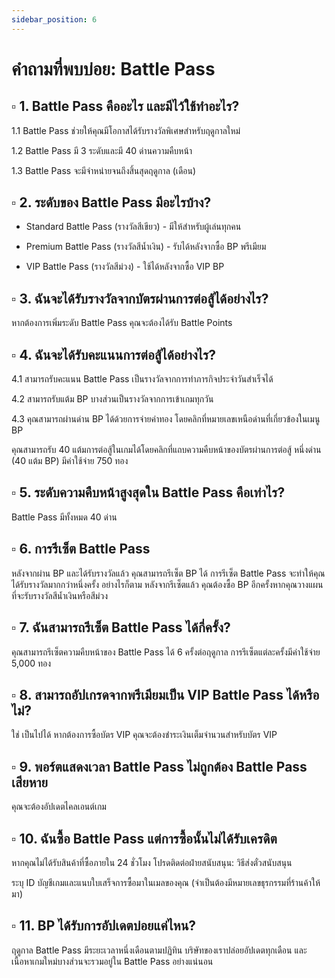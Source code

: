 ```yaml
---
sidebar_position: 6
---
```


#  คำถามที่พบบ่อย: Battle Pass

## ▫️ 1. Battle Pass คืออะไร และมีไว้ใช้ทำอะไร?

1.1 Battle Pass ช่วยให้คุณมีโอกาสได้รับรางวัลพิเศษสำหรับฤดูกาลใหม่ 

1.2 Battle Pass มี 3 ระดับและมี 40 ด่านความคืบหน้า 

1.3 Battle Pass จะมีจำหน่ายจนถึงสิ้นสุดฤดูกาล (เดือน)


## ▫️ 2. ระดับของ Battle Pass มีอะไรบ้าง?

- Standard Battle Pass (รางวัลสีเขียว) - มีให้สำหรับผู้เล่นทุกคน

- Premium Battle Pass (รางวัลสีน้ำเงิน) - รับได้หลังจากซื้อ BP พรีเมียม

- VIP Battle Pass (รางวัลสีม่วง) - ใช้ได้หลังจากซื้อ VIP BP


## ▫️ 3. ฉันจะได้รับรางวัลจากบัตรผ่านการต่อสู้ได้อย่างไร?

หากต้องการเพิ่มระดับ Battle Pass คุณจะต้องได้รับ Battle Points


## ▫️ 4. ฉันจะได้รับคะแนนการต่อสู้ได้อย่างไร?

4.1 สามารถรับคะแนน Battle Pass เป็นรางวัลจากการทำภารกิจประจำวันสำเร็จได้ 

4.2 สามารถรับแต้ม BP บางส่วนเป็นรางวัลจากการเข้าเกมทุกวัน

4.3 คุณสามารถผ่านด่าน BP ได้ด้วยการจ่ายค่าทอง โดยคลิกที่หมายเลขเหนือด่านที่เกี่ยวข้องในเมนู BP

คุณสามารถรับ 40 แต้มการต่อสู้ในเกมได้โดยคลิกที่แถบความคืบหน้าของบัตรผ่านการต่อสู้ หนึ่งด่าน (40 แต้ม BP) มีค่าใช้จ่าย 750 ทอง


## ▫️ 5. ระดับความคืบหน้าสูงสุดใน Battle Pass คือเท่าไร?

Battle Pass มีทั้งหมด 40 ด่าน


## ▫️ 6. การรีเซ็ต Battle Pass

หลังจากผ่าน BP และได้รับรางวัลแล้ว คุณสามารถรีเซ็ต BP ได้ การรีเซ็ต Battle Pass จะทำให้คุณได้รับรางวัลมากกว่าหนึ่งครั้ง อย่างไรก็ตาม หลังจากรีเซ็ตแล้ว คุณต้องซื้อ BP อีกครั้งหากคุณวางแผนที่จะรับรางวัลสีน้ำเงินหรือสีม่วง


## ▫️ 7. ฉันสามารถรีเซ็ต Battle Pass ได้กี่ครั้ง?

คุณสามารถรีเซ็ตความคืบหน้าของ Battle Pass ได้ 6 ครั้งต่อฤดูกาล การรีเซ็ตแต่ละครั้งมีค่าใช้จ่าย 5,000 ทอง


## ▫️ 8. สามารถอัปเกรดจากพรีเมียมเป็น VIP Battle Pass ได้หรือไม่?

ใช่ เป็นไปได้ หากต้องการซื้อบัตร VIP คุณจะต้องชำระเงินเต็มจำนวนสำหรับบัตร VIP


## ▫️ 9. พอร์ตแสดงเวลา Battle Pass ไม่ถูกต้อง Battle Pass เสียหาย

คุณจะต้องอัปเดตไคลเอนต์เกม


## ▫️ 10. ฉันซื้อ Battle Pass แต่การซื้อนั้นไม่ได้รับเครดิต

หากคุณไม่ได้รับสินค้าที่ซื้อภายใน 24 ชั่วโมง โปรดติดต่อฝ่ายสนับสนุน: วิธีส่งตั๋วสนับสนุน

ระบุ ID บัญชีเกมและแนบใบเสร็จการซื้อมาในเมลของคุณ (จำเป็นต้องมีหมายเลขธุรกรรมที่ร้านค้าให้มา)


## ▫️ 11. BP ได้รับการอัปเดตบ่อยแค่ไหน?

ฤดูกาล Battle Pass มีระยะเวลาหนึ่งเดือนตามปฏิทิน บริษัทของเราปล่อยอัปเดตทุกเดือน และเนื้อหาเกมใหม่บางส่วนจะรวมอยู่ใน Battle Pass อย่างแน่นอน